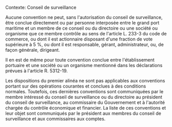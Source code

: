 Contexte: Conseil de surveillance

Aucune convention ne peut, sans l'autorisation du conseil de surveillance, être conclue directement ou par personne interposée entre le grand port maritime et un membre de ce conseil ou du directoire ou une société ou organisme que ce membre contrôle au sens de l'article L. 233-3 du code de commerce, ou dont il est actionnaire disposant d'une fraction de vote supérieure à 5 %, ou dont il est responsable, gérant, administrateur, ou, de façon générale, dirigeant.

Il en est de même pour toute convention conclue entre l'établissement portuaire et une société ou un organisme mentionné dans les déclarations prévues à l'article R. 5312-19.

Les dispositions du premier alinéa ne sont pas applicables aux conventions portant sur des opérations courantes et conclues à des conditions normales. Toutefois, ces dernières conventions sont communiquées par le membre intéressé du conseil de surveillance ou du directoire au président du conseil de surveillance, au commissaire du Gouvernement et à l'autorité chargée du contrôle économique et financier. La liste de ces conventions et leur objet sont communiqués par le président aux membres du conseil de surveillance et aux commissaires aux comptes.